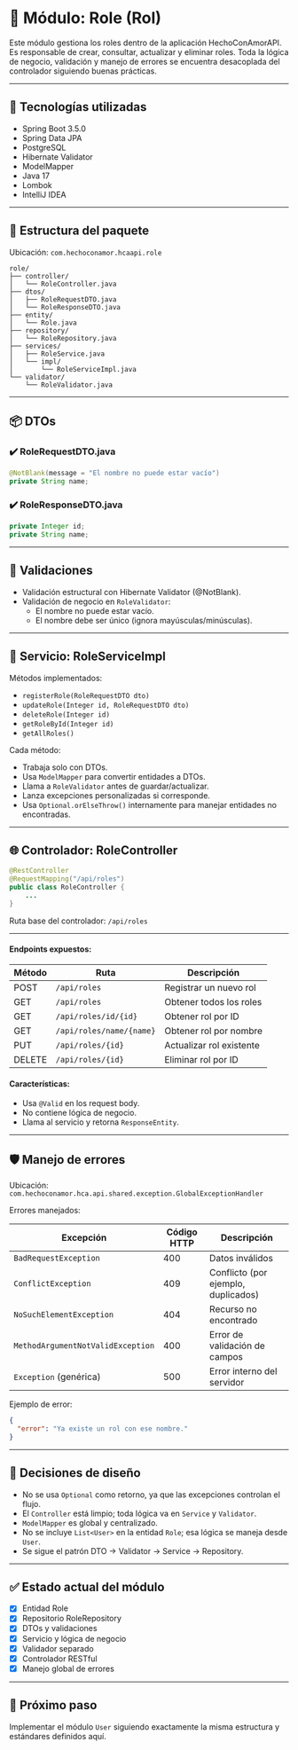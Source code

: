 
# 📌 Módulo: Role (Rol)

Este módulo gestiona los roles dentro de la aplicación HechoConAmorAPI. Es responsable de crear, consultar, actualizar y eliminar roles. Toda la lógica de negocio, validación y manejo de errores se encuentra desacoplada del controlador siguiendo buenas prácticas.

---

## 🧪 Tecnologías utilizadas

- Spring Boot 3.5.0
- Spring Data JPA
- PostgreSQL
- Hibernate Validator
- ModelMapper
- Java 17
- Lombok
- IntelliJ IDEA

---

## 🧱 Estructura del paquete

Ubicación: `com.hechoconamor.hcaapi.role`

```
role/
├── controller/
│   └── RoleController.java
├── dtos/
│   ├── RoleRequestDTO.java
│   └── RoleResponseDTO.java
├── entity/
│   └── Role.java
├── repository/
│   └── RoleRepository.java
├── services/
│   ├── RoleService.java
│   └── impl/
│       └── RoleServiceImpl.java
└── validator/
    └── RoleValidator.java
```

---

## 📦 DTOs

### ✔️ RoleRequestDTO.java
```java
@NotBlank(message = "El nombre no puede estar vacío")
private String name;
```

### ✔️ RoleResponseDTO.java
```java
private Integer id;
private String name;
```

---

## 🧪 Validaciones

- Validación estructural con Hibernate Validator (@NotBlank).
- Validación de negocio en `RoleValidator`:
  - El nombre no puede estar vacío.
  - El nombre debe ser único (ignora mayúsculas/minúsculas).

---

## 🔧 Servicio: RoleServiceImpl

Métodos implementados:
- `registerRole(RoleRequestDTO dto)`
- `updateRole(Integer id, RoleRequestDTO dto)`
- `deleteRole(Integer id)`
- `getRoleById(Integer id)`
- `getAllRoles()`

Cada método:
- Trabaja solo con DTOs.
- Usa `ModelMapper` para convertir entidades a DTOs.
- Llama a `RoleValidator` antes de guardar/actualizar.
- Lanza excepciones personalizadas si corresponde.
- Usa `Optional.orElseThrow()` internamente para manejar entidades no encontradas.

---

## 🌐 Controlador: RoleController
```java
@RestController
@RequestMapping("/api/roles")
public class RoleController {
    ...
}
```
Ruta base del controlador: `/api/roles`

---

#### Endpoints expuestos:

| Método | Ruta                     | Descripción              |
|--------|--------------------------|--------------------------|
| POST   | `/api/roles`             | Registrar un nuevo rol   |
| GET    | `/api/roles`             | Obtener todos los roles  |
| GET    | `/api/roles/id/{id}`     | Obtener rol por ID       |
| GET    | `/api/roles/name/{name}` | Obtener rol por nombre   |
| PUT    | `/api/roles/{id}`        | Actualizar rol existente |
| DELETE | `/api/roles/{id}`        | Eliminar rol por ID      |

#### Características:
- Usa `@Valid` en los request body.
- No contiene lógica de negocio.
- Llama al servicio y retorna `ResponseEntity`.

---

## 🛡️ Manejo de errores

Ubicación: `com.hechoconamor.hca.api.shared.exception.GlobalExceptionHandler`

Errores manejados:

| Excepción                         | Código HTTP | Descripción                         |
|-----------------------------------|-------------|-------------------------------------|
| `BadRequestException`             | 400         | Datos inválidos                     |
| `ConflictException`               | 409         | Conflicto (por ejemplo, duplicados) |
| `NoSuchElementException`          | 404         | Recurso no encontrado               |
| `MethodArgumentNotValidException` | 400         | Error de validación de campos       |
| `Exception` (genérica)            | 500         | Error interno del servidor          |

Ejemplo de error:
```json
{
  "error": "Ya existe un rol con ese nombre."
}
```

---

## 📐 Decisiones de diseño

- No se usa `Optional` como retorno, ya que las excepciones controlan el flujo.
- El `Controller` está limpio; toda lógica va en `Service` y `Validator`.
- `ModelMapper` es global y centralizado.
- No se incluye `List<User>` en la entidad `Role`; esa lógica se maneja desde `User`.
- Se sigue el patrón DTO → Validator → Service → Repository.

---

## ✅ Estado actual del módulo

- [x] Entidad Role
- [x] Repositorio RoleRepository
- [x] DTOs y validaciones
- [x] Servicio y lógica de negocio
- [x] Validador separado
- [x] Controlador RESTful
- [x] Manejo global de errores

---

## 📝 Próximo paso

Implementar el módulo `User` siguiendo exactamente la misma estructura y estándares definidos aquí.
